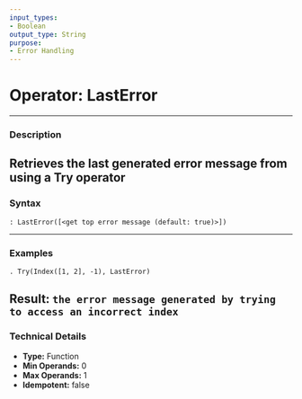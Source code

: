 ```yaml
---
input_types:
- Boolean
output_type: String
purpose:
- Error Handling
---
```

# Operator: LastError
---
### **Description**
Retrieves the last generated error message from using a Try operator
---
### **Syntax**
```
: LastError([<get top error message (default: true)>])
```
---
### **Examples**
```
. Try(Index([1, 2], -1), LastError)
```
**Result:** `the error message generated by trying to access an incorrect index`
---
### **Technical Details**
- **Type:** Function
- **Min Operands:** 0
- **Max Operands:** 1
- **Idempotent:** false